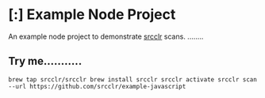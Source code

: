 # [:] Example Node Project

An example node project to demonstrate [srcclr](https://www.srcclr.com) scans.
........
## Try me...........

`
brew tap srcclr/srcclr
brew install srcclr
srcclr activate
srcclr scan --url https://github.com/srcclr/example-javascript
`
